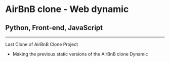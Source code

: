 # AirBnB clone - Web dynamic
## Python, Front-end, JavaScript
---------------------------------------------------------------------
Last Clone of AirBnB Clone Project

- Making the previous static versions of the AirBnB clone Dynamic
